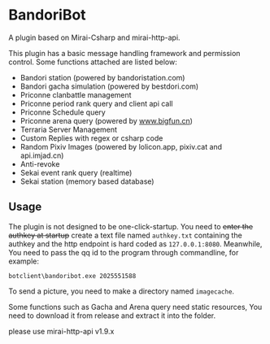 # BandoriBot

A plugin based on Mirai-Csharp and mirai-http-api.

This plugin has a basic message handling framework and permission control. Some functions attached are listed below:

- Bandori station (powered by bandoristation.com)
- Bandori gacha simulation (powered by bestdori.com)
- Priconne clanbattle management
- Priconne period rank query and client api call
- Priconne Schedule query
- Priconne arena query (powered by www.bigfun.cn)
- Terraria Server Management
- Custom Replies with regex or csharp code
- Random Pixiv Images (powered by lolicon.app, pixiv.cat and api.imjad.cn)
- Anti-revoke
- Sekai event rank query (realtime)
- Sekai station (memory based database)

## Usage

The plugin is not designed to be one-click-startup. You need to ~~enter the authkey at startup~~ create a text file named `authkey.txt` containing the authkey and the http endpoint is hard coded as `127.0.0.1:8080`. Meanwhile, You need to pass the qq id to the program through commandline, for example:

`botclient\bandoribot.exe 2025551588`

To send a picture, you need to make a directory named `imagecache`.

Some functions such as Gacha and Arena query need static resources, You need to download it from release and extract it into the folder.

please use mirai-http-api v1.9.x